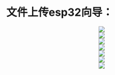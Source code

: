 # 文件上传esp32向导：
<div align="center">
  <img src="https://github.com/zhou19830318/xiaozhi_micropython/blob/main/StepsForInstallation/Step%201.PNG">
</div>

<div align="center">
  <img src="https://github.com/zhou19830318/xiaozhi_micropython/blob/main/StepsForInstallation/Step%202.PNG">
</div>

<div align="center">
  <img src="https://github.com/zhou19830318/xiaozhi_micropython/blob/main/StepsForInstallation/Step%203.PNG">
</div>

<div align="center">
  <img src="https://github.com/zhou19830318/xiaozhi_micropython/blob/main/StepsForInstallation/Step%204.PNG">
</div>

<div align="center">
  <img src="https://github.com/zhou19830318/xiaozhi_micropython/blob/main/StepsForInstallation/Step%205.PNG">
</div>

<div align="center">
  <img src="https://github.com/zhou19830318/xiaozhi_micropython/blob/main/StepsForInstallation/Step%206.PNG">
</div>

<div align="center">
  <img src="https://github.com/zhou19830318/xiaozhi_micropython/blob/main/StepsForInstallation/Step%207.PNG">
</div>

